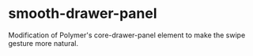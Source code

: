 # smooth-drawer-panel
Modification of Polymer's core-drawer-panel element to make the swipe gesture more natural.
